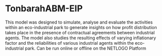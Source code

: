 # TonbarahABM-EIP
This model was designed to simulate, analyse and evaluate the activities within an eco-industrial park to generate insights on how profit distribution takes place in the presence of contractual agreements between industrial agents. The model also studies the resulting effects of varying inflationary factor and the reliabilities of various industrial agents within the eco-industrial park.
Can be run online or offline on the NETLOGO Platform
